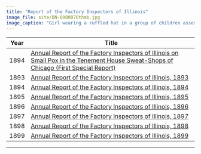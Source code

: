 ```yaml
---
title: "Report of the Factory Inspectors of Illinois"
image_file: site/DN-0000076thmb.jpg
image_caption: "Girl wearing a ruffled hat in a group of children assembled for a fresh air outing."
---
```

Year | Title
--- | ---
1894 | [Annual Report of the Factory Inspectors of Illinois on Small Pox in the Tenement House Sweat-Shops of Chicago (First Special Report)](/fk_documents/fk_12739373.pdf)
1893 | [Annual Report of the Factory Inspectors of Illinois, 1893](/fk_documents/fk_12995219_01.pdf)
1894 | [Annual Report of the Factory Inspectors of Illinois, 1894](/fk_documents/fk_12995219_02.pdf)
1895 | [Annual Report of the Factory Inspectors of Illinois, 1895](/fk_documents/fk_12995219_03.pdf)
1896 | [Annual Report of the Factory Inspectors of Illinois, 1896](/fk_documents/fk_12995219_04.pdf)
1897 | [Annual Report of the Factory Inspectors of Illinois, 1897](/fk_documents/fk_12995219_05.pdf)
1898 | [Annual Report of the Factory Inspectors of Illinois, 1898](/fk_documents/fk_12995219_06.pdf)
1899 | [Annual Report of the Factory Inspectors of Illinois, 1899](/fk_documents/fk_12995219_07.pdf)

---
